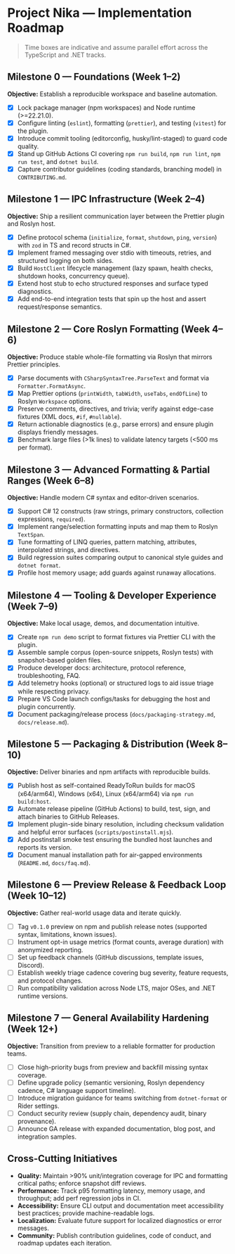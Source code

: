 # Project Nika — Implementation Roadmap

> Time boxes are indicative and assume parallel effort across the TypeScript and .NET tracks.

## Milestone 0 — Foundations (Week 1–2)

**Objective:** Establish a reproducible workspace and baseline automation.

- [x] Lock package manager (npm workspaces) and Node runtime (>=22.21.0).
- [x] Configure linting (`eslint`), formatting (`prettier`), and testing (`vitest`) for the plugin.
- [x] Introduce commit tooling (editorconfig, husky/lint-staged) to guard code quality.
- [x] Stand up GitHub Actions CI covering `npm run build`, `npm run lint`, `npm run test`, and `dotnet build`.
- [x] Capture contributor guidelines (coding standards, branching model) in `CONTRIBUTING.md`.

## Milestone 1 — IPC Infrastructure (Week 2–4)

**Objective:** Ship a resilient communication layer between the Prettier plugin and Roslyn host.

- [x] Define protocol schema (`initialize`, `format`, `shutdown`, `ping`, `version`) with `zod` in TS and record structs in C#.
- [x] Implement framed messaging over stdio with timeouts, retries, and structured logging on both sides.
- [x] Build `HostClient` lifecycle management (lazy spawn, health checks, shutdown hooks, concurrency queue).
- [x] Extend host stub to echo structured responses and surface typed diagnostics.
- [x] Add end-to-end integration tests that spin up the host and assert request/response semantics.

## Milestone 2 — Core Roslyn Formatting (Week 4–6)

**Objective:** Produce stable whole-file formatting via Roslyn that mirrors Prettier principles.

- [x] Parse documents with `CSharpSyntaxTree.ParseText` and format via `Formatter.FormatAsync`.
- [x] Map Prettier options (`printWidth`, `tabWidth`, `useTabs`, `endOfLine`) to Roslyn `Workspace` options.
- [x] Preserve comments, directives, and trivia; verify against edge-case fixtures (XML docs, `#if`, `#nullable`).
- [x] Return actionable diagnostics (e.g., parse errors) and ensure plugin displays friendly messages.
- [x] Benchmark large files (>1k lines) to validate latency targets (<500 ms per format).

## Milestone 3 — Advanced Formatting & Partial Ranges (Week 6–8)

**Objective:** Handle modern C# syntax and editor-driven scenarios.

- [x] Support C# 12 constructs (raw strings, primary constructors, collection expressions, `required`).
- [x] Implement range/selection formatting inputs and map them to Roslyn `TextSpan`.
- [x] Tune formatting of LINQ queries, pattern matching, attributes, interpolated strings, and directives.
- [x] Build regression suites comparing output to canonical style guides and `dotnet format`.
- [x] Profile host memory usage; add guards against runaway allocations.

## Milestone 4 — Tooling & Developer Experience (Week 7–9)

**Objective:** Make local usage, demos, and documentation intuitive.

- [x] Create `npm run demo` script to format fixtures via Prettier CLI with the plugin.
- [x] Assemble sample corpus (open-source snippets, Roslyn tests) with snapshot-based golden files.
- [x] Produce developer docs: architecture, protocol reference, troubleshooting, FAQ.
- [x] Add telemetry hooks (optional) or structured logs to aid issue triage while respecting privacy.
- [x] Prepare VS Code launch configs/tasks for debugging the host and plugin concurrently.
- [x] Document packaging/release process (`docs/packaging-strategy.md`, `docs/release.md`).

## Milestone 5 — Packaging & Distribution (Week 8–10)

**Objective:** Deliver binaries and npm artifacts with reproducible builds.

- [x] Publish host as self-contained ReadyToRun builds for macOS (x64/arm64), Windows (x64), Linux (x64/arm64) via `npm run build:host`.
- [x] Automate release pipeline (GitHub Actions) to build, test, sign, and attach binaries to GitHub Releases.
- [x] Implement plugin-side binary resolution, including checksum validation and helpful error surfaces (`scripts/postinstall.mjs`).
- [x] Add postinstall smoke test ensuring the bundled host launches and reports its version.
- [x] Document manual installation path for air-gapped environments (`README.md`, `docs/faq.md`).

## Milestone 6 — Preview Release & Feedback Loop (Week 10–12)

**Objective:** Gather real-world usage data and iterate quickly.

- [ ] Tag `v0.1.0` preview on npm and publish release notes (supported syntax, limitations, known issues).
- [ ] Instrument opt-in usage metrics (format counts, average duration) with anonymized reporting.
- [ ] Set up feedback channels (GitHub discussions, template issues, Discord).
- [ ] Establish weekly triage cadence covering bug severity, feature requests, and protocol changes.
- [ ] Run compatibility validation across Node LTS, major OSes, and .NET runtime versions.

## Milestone 7 — General Availability Hardening (Week 12+)

**Objective:** Transition from preview to a reliable formatter for production teams.

- [ ] Close high-priority bugs from preview and backfill missing syntax coverage.
- [ ] Define upgrade policy (semantic versioning, Roslyn dependency cadence, C# language support timeline).
- [ ] Introduce migration guidance for teams switching from `dotnet-format` or Rider settings.
- [ ] Conduct security review (supply chain, dependency audit, binary provenance).
- [ ] Announce GA release with expanded documentation, blog post, and integration samples.

## Cross-Cutting Initiatives

- **Quality:** Maintain >90% unit/integration coverage for IPC and formatting critical paths; enforce snapshot diff reviews.
- **Performance:** Track p95 formatting latency, memory usage, and throughput; add perf regression jobs in CI.
- **Accessibility:** Ensure CLI output and documentation meet accessibility best practices; provide machine-readable logs.
- **Localization:** Evaluate future support for localized diagnostics or error messages.
- **Community:** Publish contribution guidelines, code of conduct, and roadmap updates each iteration.
